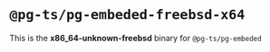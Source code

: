 # `@pg-ts/pg-embeded-freebsd-x64`

This is the **x86_64-unknown-freebsd** binary for `@pg-ts/pg-embeded`

